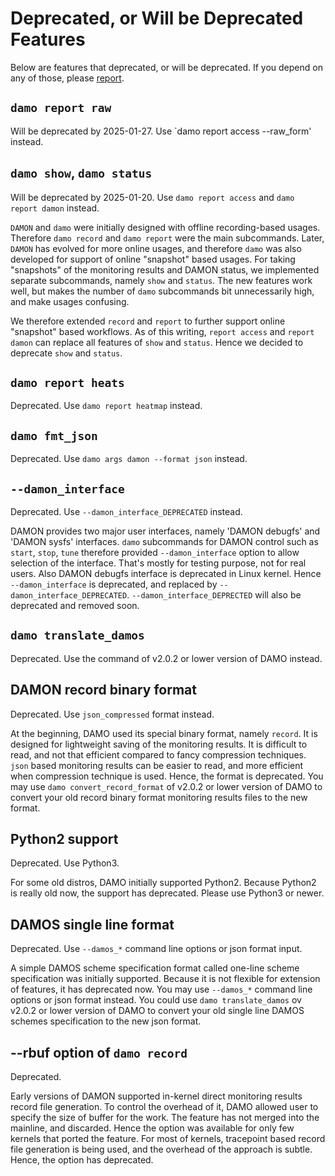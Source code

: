 Deprecated, or Will be Deprecated Features
==========================================

Below are features that deprecated, or will be deprecated.  If you depend on
any of those, please [report](REPORTING.md).

`damo report raw`
-----------------

Will be deprecated by 2025-01-27.  Use `damo report access --raw_form' instead.


`damo show`, `damo status`
--------------------------

Will be deprecated by 2025-01-20.  Use `damo report access` and `damo report
damon` instead.

`DAMON` and `damo` were initially designed with offline recording-based usages.
Therefore `damo record` and `damo report` were the main subcommands.  Later,
`DAMON` has evolved for more online usages, and therefore `damo` was also
developed for support of online "snapshot" based usages.  For taking
"snapshots" of the monitoring results and DAMON status, we implemented separate
subcommands, namely `show` and `status`.  The new features work well, but makes
the number of `damo` subcommands bit unnecessarily high, and make usages
confusing.

We therefore extended `record` and `report` to further support online
"snapshot" based workflows.  As of this writing, `report access` and `report
damon` can replace all features of `show` and `status`.  Hence we decided to
deprecate `show` and `status`.


`damo report heats`
-------------------

Deprecated.  Use `damo report heatmap` instead.


`damo fmt_json`
---------------

Deprecated.  Use `damo args damon --format json` instead.


`--damon_interface`
-------------------

Deprecated.  Use `--damon_interface_DEPRECATED` instead.

DAMON provides two major user interfaces, namely 'DAMON debugfs' and 'DAMON
sysfs' interfaces.  `damo` subcommands for DAMON control such as `start`,
`stop`, `tune` therefore provided `--damon_interface` option to allow selection
of the interface.  That's mostly for testing purpose, not for real users.  Also
DAMON debugfs interface is deprecated in Linux kernel.  Hence
`--damon_interface` is deprecated, and replaced by
`--damon_interface_DEPRECATED`.  `--damon_interface_DEPRECTED` will also be
deprecated and removed soon.


`damo translate_damos`
----------------------

Deprecated.  Use the command of v2.0.2 or lower version of DAMO instead.


DAMON record binary format
--------------------------

Deprecated.  Use `json_compressed` format instead.

At the beginning, DAMO used its special binary format, namely `record`.  It is
designed for lightweight saving of the monitoring results.  It is difficult to
read, and not that efficient compared to fancy compression techniques.  `json`
based monitoring results can be easier to read, and more efficient when
compression technique is used.  Hence, the format is deprecated.  You may
use `damo convert_record_format` of v2.0.2 or lower version of DAMO to convert
your old record binary format monitoring results files to the new format.


Python2 support
---------------

Deprecated.  Use Python3.

For some old distros, DAMO initially supported Python2.  Because Python2 is
really old now, the support has deprecated.  Please use Python3 or newer.


DAMOS single line format
------------------------

Deprecated.  Use `--damos_*` command line options or json format input.

A simple DAMOS scheme specification format called one-line scheme specification
was initially supported.  Because it is not flexible for extension of features,
it has deprecated now.  You may use `--damos_*` command line options or json
format instead.  You could use `damo translate_damos` ov v2.0.2 or lower
version of DAMO to convert your old single line DAMOS schemes specification to
the new json format.


--rbuf option of `damo record`
------------------------------

Deprecated.

Early versions of DAMON supported in-kernel direct monitoring results record
file generation.  To control the overhead of it, DAMO allowed user to specify
the size of buffer for the work.  The feature has not merged into the mainline,
and discarded.  Hence the option was available for only few kernels that ported
the feature.  For most of kernels, tracepoint based record file generation is
being used, and the overhead of the approach is subtle.  Hence, the option has
deprecated.
